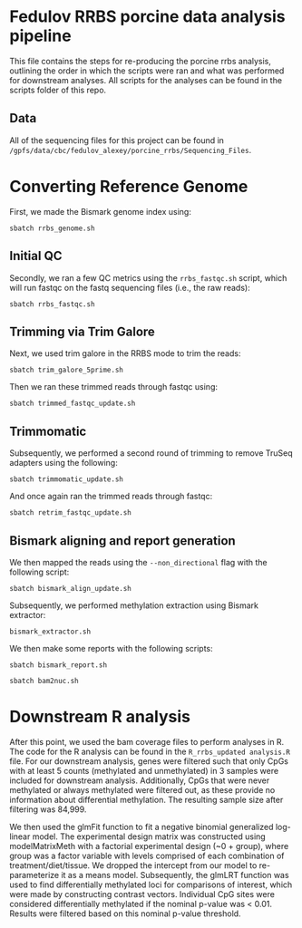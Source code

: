 # Fedulov RRBS porcine data analysis pipeline 

This file contains the steps for re-producing the porcine rrbs analysis, outlining the order in which the scripts were ran and what was performed for downstream analyses. All scripts for the analyses can be found in the scripts folder of this repo. 

## Data

All of the sequencing files for this project can be found in `/gpfs/data/cbc/fedulov_alexey/porcine_rrbs/Sequencing_Files`. 

# Converting Reference Genome

First, we made the Bismark genome index using: 

```{bash}
sbatch rrbs_genome.sh 
```

## Initial QC

Secondly, we ran a few QC metrics using the `rrbs_fastqc.sh` script, which will run fastqc on the fastq sequencing files (i.e., the raw reads): 

```{bash}
sbatch rrbs_fastqc.sh
```
## Trimming via Trim Galore

Next, we used trim galore in the RRBS mode to trim the reads:

```{bash}
sbatch trim_galore_5prime.sh
```   
Then we ran these trimmed reads through fastqc using:

```{bash}
sbatch trimmed_fastqc_update.sh
```  

## Trimmomatic 

Subsequently, we performed a second round of trimming to remove TruSeq adapters using the following: 

```{bash}
sbatch trimmomatic_update.sh
```  

And once again ran the trimmed reads through fastqc: 

```{bash}
sbatch retrim_fastqc_update.sh
``` 

## Bismark aligning and report generation 

We then mapped the reads using the `--non_directional` flag with the following script: 

```{bash}
sbatch bismark_align_update.sh
```

Subsequently, we performed methylation extraction using Bismark extractor:

```{bash}
bismark_extractor.sh
```

We then make some reports with the following scripts:

```{bash}
sbatch bismark_report.sh
```
```{bash}
sbatch bam2nuc.sh
```

# Downstream R analysis 

After this point, we used the bam coverage files to perform analyses in R. The code for the R analysis can be found in the `R_rrbs_updated analysis.R` file. For our downstream analysis, genes were filtered such that only CpGs with at least 5 counts (methylated and unmethylated) in 3 samples were included for downstream analysis. Additionally, CpGs that were never methylated or always methylated were filtered out, as these provide no information about differential methylation. The resulting sample size after filtering was 84,999.

We then used the glmFit function to fit a negative binomial generalized log-linear model. The experimental design matrix was constructed using modelMatrixMeth with a factorial experimental design (~0 + group), where group was a factor variable with levels comprised of each combination of treatment/diet/tissue. We dropped the intercept from our model to re-parameterize it as a means model. Subsequently, the glmLRT function was used to find differentially methylated loci for comparisons of interest, which were made by constructing contrast vectors. Individual CpG sites were considered differentially methylated if the nominal p-value was < 0.01. Results were filtered based on this nominal p-value threshold.






